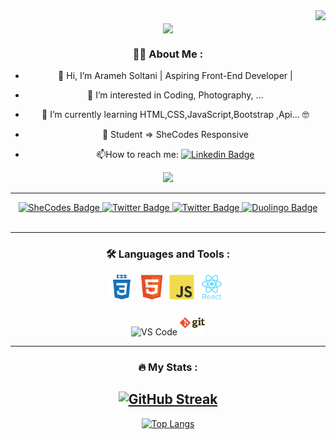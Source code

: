  <div id="header" align="right">
 <img src="https://media3.giphy.com/media/9nB2R4VkKRe5qznOhF/giphy.gif" width="100"/>
</div>

<div id="header" align="center">
 
<img src="https://camo.githubusercontent.com/b40aa6e0a49e00065a11b3773f9f4d7098be2fed4da538a0a32abb74992a7869/68747470733a2f2f726973686176616e616e642e6769746875622e696f2f7374617469632f696d616765732f6772656574696e67732e676966" align="center" style="width: 50%; max-width: 80%;" data-canonical-src="https://rishavanand.github.io/static/images/greetings.gif">

 ### :woman_technologist: About Me :

 
- 👋 Hi, I’m Arameh Soltani | Aspiring Front-End Developer |
- 👀 I’m interested in Coding, Photography, ...
- 🌱 I’m currently learning HTML,CSS,JavaScript,Bootstrap ,Api... 🤓
- 💞️ Student => SheCodes Responsive 

- :mailbox:How to reach me: [![Linkedin Badge](https://img.shields.io/badge/-AramehSoltani-blue?style=flat&logo=Linkedin&logoColor=white)](https://www.linkedin.com/in/arameh-soltani)




 <div id="header" align="center">
  <img src="https://media4.giphy.com/media/eDDrmbtY0aSAII8ffT/giphy.gif" width="100"/>

  
  
---
 
  
 <div id="badges">
 
  <a href="https://www.shecodes.io/students/544-arameh-soltani">
    <img src="https://img.shields.io/badge/SheCodes profile-purple?style=for-the-badge&logo=shecodes&logoColor=white" alt="SheCodes Badge"/>
  </a>
   <a href="https://www.instagram.com/arameh_soltani/">
    <img src="https://img.shields.io/badge/Instagram-orange?style=for-the-badge&logo=instagram&logoColor=white" alt="Twitter Badge"/>
  <a href="https://twitter.com/arameh_soltani">
    <img src="https://img.shields.io/badge/Twitter-blue?style=for-the-badge&logo=twitter&logoColor=white" alt="Twitter Badge"/>
  </a>
    <a href="https://www.duolingo.com/profile/aramehsl">
    <img src="https://img.shields.io/badge/Duolingo-green?style=for-the-badge&logo=duolingo&logoColor=white" alt="Duolingo Badge"/>
  </a>
</div>
 <img src="https://komarev.com/ghpvc/?username=AramehSL&style=flat-square&color=blue" alt=""/>
  </div>

---
### :hammer_and_wrench: Languages and Tools :

<div>


  <img src="https://github.com/devicons/devicon/blob/master/icons/css3/css3-plain-wordmark.svg"  title="CSS3" alt="CSS" width="40" height="40"/>&nbsp;
  <img src="https://github.com/devicons/devicon/blob/master/icons/html5/html5-original.svg" title="HTML5" alt="HTML" width="40" height="40"/>&nbsp;
  <img src="https://github.com/devicons/devicon/blob/master/icons/javascript/javascript-original.svg" title="JavaScript" alt="JavaScript" width="40" height="40"/>&nbsp;
   <img src="https://github.com/devicons/devicon/blob/master/icons/react/react-original-wordmark.svg" title="React" alt="React" width="40" height="40"/>&nbsp;

  <img title="VS Code" alt="VS Code" width="40px" src="https://camo.githubusercontent.com/e9141be13e6bea8c50af6d48f64700246faed666040ead23e74d4fc27bf411e3/68747470733a2f2f696d672e69636f6e73382e636f6d2f666c75656e742f34382f3030303030302f76697375616c2d73747564696f2d636f64652d323031392e706e67" data-canonical-src="https://img.icons8.com/fluent/48/000000/visual-studio-code-2019.png" style="max-width: 100%;">
 <img title="git" alt="git" width="40px" src="https://raw.githubusercontent.com/github/explore/master/topics/git/git.png" style="max-width: 100%;">
  </div>

---
### :fire: My Stats :

[![GitHub Streak](http://github-readme-streak-stats.herokuapp.com?user=AramehSL&theme=dark&background=000000)](https://git.io/streak-stats)
---

 [![Top Langs](https://github-readme-stats.vercel.app/api/top-langs/?username=AramehSL&layout=compact&theme=vision-friendly-dark)](https://github.com/anuraghazra/github-readme-stats)


</div>

 
